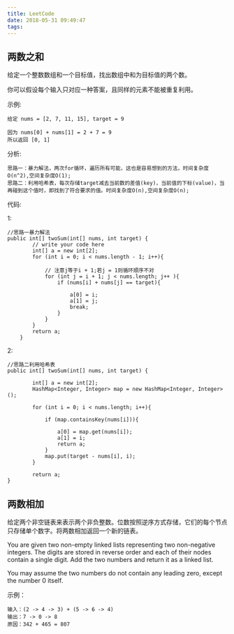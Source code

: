 ```yaml
---
title: LeetCode
date: 2018-05-31 09:49:47
tags:
---
```


## 两数之和

给定一个整数数组和一个目标值，找出数组中和为目标值的两个数。

你可以假设每个输入只对应一种答案，且同样的元素不能被重复利用。

示例:


    给定 nums = [2, 7, 11, 15], target = 9
    
    因为 nums[0] + nums[1] = 2 + 7 = 9
    所以返回 [0, 1]
    
分析:

    思路一：暴力解法，两次for循环，遍历所有可能，这也是容易想到的方法，时间复杂度O(n^2),空间复杂度O(1); 
    思路二：利用哈希表，每次存储target减去当前数的差值(key)，当前值的下标(value)，当再碰到这个值时，即找到了符合要求的值。时间复杂度O(n),空间复杂度O(n);
        
代码:

1:
    
    //思路一暴力解法
    public int[] twoSum(int[] nums, int target) {
            // write your code here
            int[] a = new int[2];
            for (int i = 0; i < nums.length - 1; i++){
    
                // 注意j等于i + 1;若j = 1则循环顺序不对
                for (int j = i + 1; j < nums.length; j++ ){
                    if (nums[i] + nums[j] == target){
    
                        a[0] = i;
                        a[1] = j;
                        break;
                    }
                }
            }
            return a;
        }
         
2:         
        
    //思路二利用哈希表
    public int[] twoSum(int[] nums, int target) {
    
            int[] a = new int[2];
            HashMap<Integer, Integer> map = new HashMap<Integer, Integer>();
    
            for (int i = 0; i < nums.length; i++){
    
                if (map.containsKey(nums[i])){
    
                    a[0] = map.get(nums[i]);
                    a[1] = i;
                    return a;
                }
                map.put(target - nums[i], i);
            }
    
            return a;
    }
    
## 两数相加

给定两个非空链表来表示两个非负整数。位数按照逆序方式存储，它们的每个节点只存储单个数字。将两数相加返回一个新的链表。

You are given two non-empty linked lists representing two non-negative integers. The digits are stored in reverse order and each of their nodes contain a single digit. Add the two numbers and return it as a linked list.

You may assume the two numbers do not contain any leading zero, except the number 0 itself.

示例：

    输入：(2 -> 4 -> 3) + (5 -> 6 -> 4)
    输出：7 -> 0 -> 8
    原因：342 + 465 = 807
    
    

    